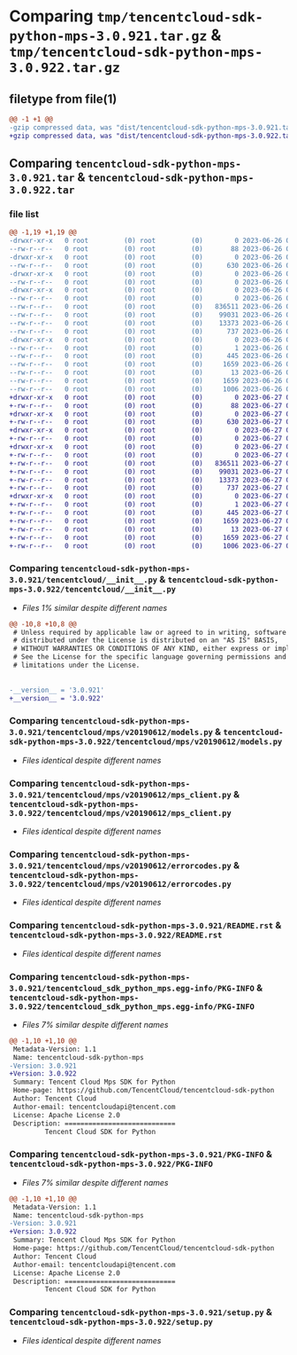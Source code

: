 # Comparing `tmp/tencentcloud-sdk-python-mps-3.0.921.tar.gz` & `tmp/tencentcloud-sdk-python-mps-3.0.922.tar.gz`

## filetype from file(1)

```diff
@@ -1 +1 @@
-gzip compressed data, was "dist/tencentcloud-sdk-python-mps-3.0.921.tar", last modified: Mon Jun 26 00:28:45 2023, max compression
+gzip compressed data, was "dist/tencentcloud-sdk-python-mps-3.0.922.tar", last modified: Tue Jun 27 00:29:03 2023, max compression
```

## Comparing `tencentcloud-sdk-python-mps-3.0.921.tar` & `tencentcloud-sdk-python-mps-3.0.922.tar`

### file list

```diff
@@ -1,19 +1,19 @@
-drwxr-xr-x   0 root         (0) root         (0)        0 2023-06-26 00:28:45.000000 tencentcloud-sdk-python-mps-3.0.921/
--rw-r--r--   0 root         (0) root         (0)       88 2023-06-26 00:28:45.000000 tencentcloud-sdk-python-mps-3.0.921/setup.cfg
-drwxr-xr-x   0 root         (0) root         (0)        0 2023-06-26 00:28:45.000000 tencentcloud-sdk-python-mps-3.0.921/tencentcloud/
--rw-r--r--   0 root         (0) root         (0)      630 2023-06-26 00:28:45.000000 tencentcloud-sdk-python-mps-3.0.921/tencentcloud/__init__.py
-drwxr-xr-x   0 root         (0) root         (0)        0 2023-06-26 00:28:45.000000 tencentcloud-sdk-python-mps-3.0.921/tencentcloud/mps/
--rw-r--r--   0 root         (0) root         (0)        0 2023-06-26 00:28:45.000000 tencentcloud-sdk-python-mps-3.0.921/tencentcloud/mps/__init__.py
-drwxr-xr-x   0 root         (0) root         (0)        0 2023-06-26 00:28:45.000000 tencentcloud-sdk-python-mps-3.0.921/tencentcloud/mps/v20190612/
--rw-r--r--   0 root         (0) root         (0)        0 2023-06-26 00:28:45.000000 tencentcloud-sdk-python-mps-3.0.921/tencentcloud/mps/v20190612/__init__.py
--rw-r--r--   0 root         (0) root         (0)   836511 2023-06-26 00:28:45.000000 tencentcloud-sdk-python-mps-3.0.921/tencentcloud/mps/v20190612/models.py
--rw-r--r--   0 root         (0) root         (0)    99031 2023-06-26 00:28:45.000000 tencentcloud-sdk-python-mps-3.0.921/tencentcloud/mps/v20190612/mps_client.py
--rw-r--r--   0 root         (0) root         (0)    13373 2023-06-26 00:28:45.000000 tencentcloud-sdk-python-mps-3.0.921/tencentcloud/mps/v20190612/errorcodes.py
--rw-r--r--   0 root         (0) root         (0)      737 2023-06-26 00:28:45.000000 tencentcloud-sdk-python-mps-3.0.921/README.rst
-drwxr-xr-x   0 root         (0) root         (0)        0 2023-06-26 00:28:45.000000 tencentcloud-sdk-python-mps-3.0.921/tencentcloud_sdk_python_mps.egg-info/
--rw-r--r--   0 root         (0) root         (0)        1 2023-06-26 00:28:45.000000 tencentcloud-sdk-python-mps-3.0.921/tencentcloud_sdk_python_mps.egg-info/dependency_links.txt
--rw-r--r--   0 root         (0) root         (0)      445 2023-06-26 00:28:45.000000 tencentcloud-sdk-python-mps-3.0.921/tencentcloud_sdk_python_mps.egg-info/SOURCES.txt
--rw-r--r--   0 root         (0) root         (0)     1659 2023-06-26 00:28:45.000000 tencentcloud-sdk-python-mps-3.0.921/tencentcloud_sdk_python_mps.egg-info/PKG-INFO
--rw-r--r--   0 root         (0) root         (0)       13 2023-06-26 00:28:45.000000 tencentcloud-sdk-python-mps-3.0.921/tencentcloud_sdk_python_mps.egg-info/top_level.txt
--rw-r--r--   0 root         (0) root         (0)     1659 2023-06-26 00:28:45.000000 tencentcloud-sdk-python-mps-3.0.921/PKG-INFO
--rw-r--r--   0 root         (0) root         (0)     1006 2023-06-26 00:28:45.000000 tencentcloud-sdk-python-mps-3.0.921/setup.py
+drwxr-xr-x   0 root         (0) root         (0)        0 2023-06-27 00:29:03.000000 tencentcloud-sdk-python-mps-3.0.922/
+-rw-r--r--   0 root         (0) root         (0)       88 2023-06-27 00:29:03.000000 tencentcloud-sdk-python-mps-3.0.922/setup.cfg
+drwxr-xr-x   0 root         (0) root         (0)        0 2023-06-27 00:29:03.000000 tencentcloud-sdk-python-mps-3.0.922/tencentcloud/
+-rw-r--r--   0 root         (0) root         (0)      630 2023-06-27 00:29:02.000000 tencentcloud-sdk-python-mps-3.0.922/tencentcloud/__init__.py
+drwxr-xr-x   0 root         (0) root         (0)        0 2023-06-27 00:29:03.000000 tencentcloud-sdk-python-mps-3.0.922/tencentcloud/mps/
+-rw-r--r--   0 root         (0) root         (0)        0 2023-06-27 00:29:02.000000 tencentcloud-sdk-python-mps-3.0.922/tencentcloud/mps/__init__.py
+drwxr-xr-x   0 root         (0) root         (0)        0 2023-06-27 00:29:03.000000 tencentcloud-sdk-python-mps-3.0.922/tencentcloud/mps/v20190612/
+-rw-r--r--   0 root         (0) root         (0)        0 2023-06-27 00:29:02.000000 tencentcloud-sdk-python-mps-3.0.922/tencentcloud/mps/v20190612/__init__.py
+-rw-r--r--   0 root         (0) root         (0)   836511 2023-06-27 00:29:02.000000 tencentcloud-sdk-python-mps-3.0.922/tencentcloud/mps/v20190612/models.py
+-rw-r--r--   0 root         (0) root         (0)    99031 2023-06-27 00:29:02.000000 tencentcloud-sdk-python-mps-3.0.922/tencentcloud/mps/v20190612/mps_client.py
+-rw-r--r--   0 root         (0) root         (0)    13373 2023-06-27 00:29:02.000000 tencentcloud-sdk-python-mps-3.0.922/tencentcloud/mps/v20190612/errorcodes.py
+-rw-r--r--   0 root         (0) root         (0)      737 2023-06-27 00:29:02.000000 tencentcloud-sdk-python-mps-3.0.922/README.rst
+drwxr-xr-x   0 root         (0) root         (0)        0 2023-06-27 00:29:03.000000 tencentcloud-sdk-python-mps-3.0.922/tencentcloud_sdk_python_mps.egg-info/
+-rw-r--r--   0 root         (0) root         (0)        1 2023-06-27 00:29:03.000000 tencentcloud-sdk-python-mps-3.0.922/tencentcloud_sdk_python_mps.egg-info/dependency_links.txt
+-rw-r--r--   0 root         (0) root         (0)      445 2023-06-27 00:29:03.000000 tencentcloud-sdk-python-mps-3.0.922/tencentcloud_sdk_python_mps.egg-info/SOURCES.txt
+-rw-r--r--   0 root         (0) root         (0)     1659 2023-06-27 00:29:03.000000 tencentcloud-sdk-python-mps-3.0.922/tencentcloud_sdk_python_mps.egg-info/PKG-INFO
+-rw-r--r--   0 root         (0) root         (0)       13 2023-06-27 00:29:03.000000 tencentcloud-sdk-python-mps-3.0.922/tencentcloud_sdk_python_mps.egg-info/top_level.txt
+-rw-r--r--   0 root         (0) root         (0)     1659 2023-06-27 00:29:03.000000 tencentcloud-sdk-python-mps-3.0.922/PKG-INFO
+-rw-r--r--   0 root         (0) root         (0)     1006 2023-06-27 00:29:02.000000 tencentcloud-sdk-python-mps-3.0.922/setup.py
```

### Comparing `tencentcloud-sdk-python-mps-3.0.921/tencentcloud/__init__.py` & `tencentcloud-sdk-python-mps-3.0.922/tencentcloud/__init__.py`

 * *Files 1% similar despite different names*

```diff
@@ -10,8 +10,8 @@
 # Unless required by applicable law or agreed to in writing, software
 # distributed under the License is distributed on an "AS IS" BASIS,
 # WITHOUT WARRANTIES OR CONDITIONS OF ANY KIND, either express or implied.
 # See the License for the specific language governing permissions and
 # limitations under the License.
 
 
-__version__ = '3.0.921'
+__version__ = '3.0.922'
```

### Comparing `tencentcloud-sdk-python-mps-3.0.921/tencentcloud/mps/v20190612/models.py` & `tencentcloud-sdk-python-mps-3.0.922/tencentcloud/mps/v20190612/models.py`

 * *Files identical despite different names*

### Comparing `tencentcloud-sdk-python-mps-3.0.921/tencentcloud/mps/v20190612/mps_client.py` & `tencentcloud-sdk-python-mps-3.0.922/tencentcloud/mps/v20190612/mps_client.py`

 * *Files identical despite different names*

### Comparing `tencentcloud-sdk-python-mps-3.0.921/tencentcloud/mps/v20190612/errorcodes.py` & `tencentcloud-sdk-python-mps-3.0.922/tencentcloud/mps/v20190612/errorcodes.py`

 * *Files identical despite different names*

### Comparing `tencentcloud-sdk-python-mps-3.0.921/README.rst` & `tencentcloud-sdk-python-mps-3.0.922/README.rst`

 * *Files identical despite different names*

### Comparing `tencentcloud-sdk-python-mps-3.0.921/tencentcloud_sdk_python_mps.egg-info/PKG-INFO` & `tencentcloud-sdk-python-mps-3.0.922/tencentcloud_sdk_python_mps.egg-info/PKG-INFO`

 * *Files 7% similar despite different names*

```diff
@@ -1,10 +1,10 @@
 Metadata-Version: 1.1
 Name: tencentcloud-sdk-python-mps
-Version: 3.0.921
+Version: 3.0.922
 Summary: Tencent Cloud Mps SDK for Python
 Home-page: https://github.com/TencentCloud/tencentcloud-sdk-python
 Author: Tencent Cloud
 Author-email: tencentcloudapi@tencent.com
 License: Apache License 2.0
 Description: ============================
         Tencent Cloud SDK for Python
```

### Comparing `tencentcloud-sdk-python-mps-3.0.921/PKG-INFO` & `tencentcloud-sdk-python-mps-3.0.922/PKG-INFO`

 * *Files 7% similar despite different names*

```diff
@@ -1,10 +1,10 @@
 Metadata-Version: 1.1
 Name: tencentcloud-sdk-python-mps
-Version: 3.0.921
+Version: 3.0.922
 Summary: Tencent Cloud Mps SDK for Python
 Home-page: https://github.com/TencentCloud/tencentcloud-sdk-python
 Author: Tencent Cloud
 Author-email: tencentcloudapi@tencent.com
 License: Apache License 2.0
 Description: ============================
         Tencent Cloud SDK for Python
```

### Comparing `tencentcloud-sdk-python-mps-3.0.921/setup.py` & `tencentcloud-sdk-python-mps-3.0.922/setup.py`

 * *Files identical despite different names*


